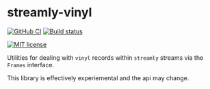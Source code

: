 # streamly-vinyl

[![GitHub CI](https://github.com/befunctional.io/streamly-vinyl/workflows/CI/badge.svg)](https://github.com/befunctional.io/streamly-vinyl/actions)
[![Build status](https://img.shields.io/travis/befunctional.io/streamly-vinyl.svg?logo=travis)](https://travis-ci.org/befunctional.io/streamly-vinyl)
<!-- [![Hackage](https://img.shields.io/hackage/v/streamly-vinyl.svg?logo=haskell)](https://hackage.haskell.org/package/streamly-vinyl)
[![Stackage Lts](http://stackage.org/package/streamly-vinyl/badge/lts)](http://stackage.org/lts/package/streamly-vinyl)
[![Stackage Nightly](http://stackage.org/package/streamly-vinyl/badge/nightly)](http://stackage.org/nightly/package/streamly-vinyl) -->
[![MIT license](https://img.shields.io/badge/license-MIT-blue.svg)](LICENSE)

Utilities for dealing with `vinyl` records within `streamly` streams via the `Frames` interface.  

This library is effectively experiemental and the api may change.
